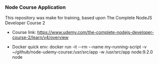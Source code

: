 ### Node Course Application

This repository was make for training, based upon The Complete NodeJS Developer Course 2

* Course link: https://www.udemy.com/the-complete-nodejs-developer-course-2/learn/v4/overview

* Docker quick env: docker run -it --rm --name my-running-script -v ~/github/node-udemy-course:/usr/src/app -w /usr/src/app node:9.2.0 node
